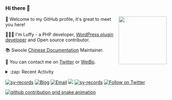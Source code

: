### Hi there 👋

<a href="https://github.com/sy-records"><img src="https://cdn.jsdelivr.net/gh/sy-records/staticfile/images/202007/huaji.gif" align="right" height="150"></a>

🎉 Welcome to my GitHub profile, it's great to meet you here!

👨🏻‍💻 I'm Luffy - a PHP developer, [WordPress plugin developer](https://profiles.wordpress.org/shenyanzhi/#content-plugins) and Open source contributor.

📚 Swoole [Chinese Documentation](https://wiki.swoole.com/) Maintainer.

💬 You can contact me on [Twitter](https://twitter.com/lufeidot) or [WeiBo](https://weibo.com/i3l4521).

<details>
<summary>:zap: Recent Activity</summary>

<!--START_SECTION:activity-->
1. 💪 Opened PR [#13](https://github.com/OpenSourceWin/OpenSourceWin.github.io/pull/13) in [OpenSourceWin/OpenSourceWin.github.io](https://github.com/OpenSourceWin/OpenSourceWin.github.io)
2. 💪 Opened PR [#11](https://github.com/OpenSourceWin/OpenSourceWin.github.io/pull/11) in [OpenSourceWin/OpenSourceWin.github.io](https://github.com/OpenSourceWin/OpenSourceWin.github.io)
3. 💪 Opened PR [#10](https://github.com/OpenSourceWin/OpenSourceWin.github.io/pull/10) in [OpenSourceWin/OpenSourceWin.github.io](https://github.com/OpenSourceWin/OpenSourceWin.github.io)
4. 💪 Opened PR [#9](https://github.com/OpenSourceWin/OpenSourceWin.github.io/pull/9) in [OpenSourceWin/OpenSourceWin.github.io](https://github.com/OpenSourceWin/OpenSourceWin.github.io)
5. 💪 Opened PR [#77](https://github.com/hyperf/hyperf-skeleton/pull/77) in [hyperf/hyperf-skeleton](https://github.com/hyperf/hyperf-skeleton)
<!--END_SECTION:activity-->

</details>

<a href="https://github.com/sy-records"><img src="https://komarev.com/ghpvc/?username=sy-records" alt="sy-records" /></a>
<a href="https://qq52o.me"><img src="https://img.shields.io/badge/Blog-qq52o.me-blue" alt="Blog" /></a>
<a href="mailto:lufei@php.net"><img src="https://img.shields.io/badge/Email-lufei@php.net-blue" alt="Email" /></a>
<a href="https://github.com/sy-records?tab=followers"><img src="https://img.shields.io/github/followers/sy-records"></a>
<a href="https://cdn.jsdelivr.net/gh/sy-records/staticfile/images/202012/wechat_white.png" title="点击查看公众号二维码"><img src="https://img.shields.io/badge/%E5%85%AC%E4%BC%97%E5%8F%B7-%E6%B2%88%E5%94%81%E5%BF%97-07C160?logo=WeChat" alt="sy-records" /></a>
<a href="https://twitter.com/intent/follow?screen_name=lufeidot"><img src="https://img.shields.io/twitter/follow/lufeidot.svg?style=social&label=Follow%20@lufeidot" alt="Follow on Twitter"></a>

[![github contribution grid snake animation](https://cdn.jsdelivr.net/gh/sy-records/sy-records@output/github-contribution-grid-snake.svg)](https://github.com/sy-records)

<!--
( ๑ˊ•̥▵•)੭₎₎ Welcome to follow me and give me a star :)
-->
